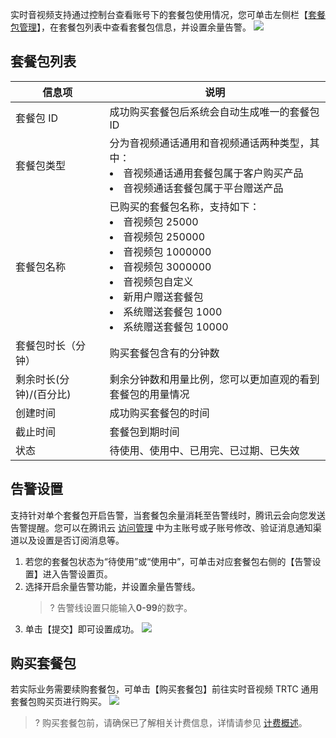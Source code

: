 实时音视频支持通过控制台查看账号下的套餐包使用情况，您可单击左侧栏【[套餐包管理](https://console.cloud.tencent.com/trtc/package)】，在套餐包列表中查看套餐包信息，并设置余量告警。
![](https://main.qcloudimg.com/raw/2700f438bd655fa92cf7f2e8a1643193.png)

## 套餐包列表
| 信息项                  | 说明                                                         |
| ----------------------- | ------------------------------------------------------------ |
| 套餐包 ID               | 成功购买套餐包后系统会自动生成唯一的套餐包 ID                |
| 套餐包类型              | 分为音视频通话通用和音视频通话两种类型，其中：<li/>音视频通话通用套餐包属于客户购买产品<li/>音视频通话套餐包属于平台赠送产品 |
| 套餐包名称              | 已购买的套餐包名称，支持如下：<li/>音视频包 25000<li/>音视频包 250000<li/>音视频包 1000000<li/>音视频包 3000000<li/>音视频包自定义<li/>新用户赠送套餐包<li/>系统赠送套餐包 1000<li/>系统赠送套餐包 10000 |
| 套餐包时长（分钟）      | 购买套餐包含有的分钟数                                       |
| 剩余时长(分钟)/(百分比) | 剩余分钟数和用量比例，您可以更加直观的看到套餐包的用量情况   |
| 创建时间                | 成功购买套餐包的时间                                         |
| 截止时间                | 套餐包到期时间                                               |
| 状态                    | 待使用、使用中、已用完、已过期、已失效                       |


## 告警设置
支持针对单个套餐包开启告警，当套餐包余量消耗至告警线时，腾讯云会向您发送告警提醒。您可以在腾讯云 [访问管理](https://cloud.tencent.com/document/product/598/41466) 中为主账号或子账号修改、验证消息通知渠道以及设置是否订阅消息等。

1. 若您的套餐包状态为“待使用”或“使用中”，可单击对应套餐包右侧的【告警设置】进入告警设置页。
2. 选择开启余量告警功能，并设置余量告警线。
	>? 告警线设置只能输入**0-99**的数字。
3. 单击【提交】即可设置成功。
![](https://main.qcloudimg.com/raw/2c729891e67f6e5000a4ac4900576054.png)


## 购买套餐包

若实际业务需要续购套餐包，可单击【购买套餐包】前往实时音视频 TRTC 通用套餐包购买页进行购买。
![](https://main.qcloudimg.com/raw/0e5bca10efac95f969c07c88f3b6267d.png)

>? 购买套餐包前，请确保已了解相关计费信息，详情请参见 [计费概述](https://cloud.tencent.com/document/product/647/17157)。
